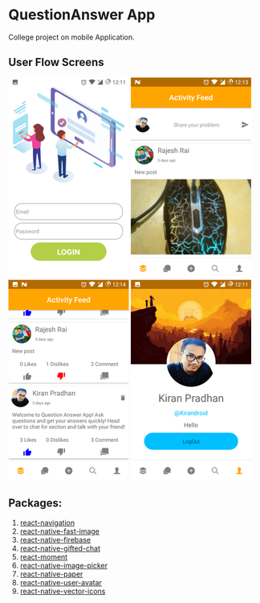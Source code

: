 # QuestionAnswer App

College project on mobile Application.

## User Flow Screens

<img src="Screenshot/login.png"> <img src="Screenshot/activity.png"> <img src="Screenshot/activity2.png"> <img  src="Screenshot/profile.png">

## Packages:

1. <a href="https://www.npmjs.com/package/react-navigation" target="_blank">react-navigation</a>
2. <a href="https://www.npmjs.com/package/react-native-fast-image" target="_blank">react-native-fast-image</a>
3. <a href="https://www.npmjs.com/package/react-native-firebase" target="_blank">react-native-firebase</a>
4. <a href="https://www.npmjs.com/package/react-native-gifted-chat" target="_blank">react-native-gifted-chat</a>
5. <a href="https://www.npmjs.com/package/react-moment" target="_blank">react-moment</a>
6. <a href="https://www.npmjs.com/package/react-native-image-picker" target="_blank">react-native-image-picker</a>
7. <a href="https://www.npmjs.com/package/react-native-paper" target="_blank">react-native-paper</a>
8. <a href="https://www.npmjs.com/package/react-native-user-avatar" target="_blank">react-native-user-avatar</a>
9. <a href="https://www.npmjs.com/package/react-native-vector-icons" target="_blank">react-native-vector-icons</a>
